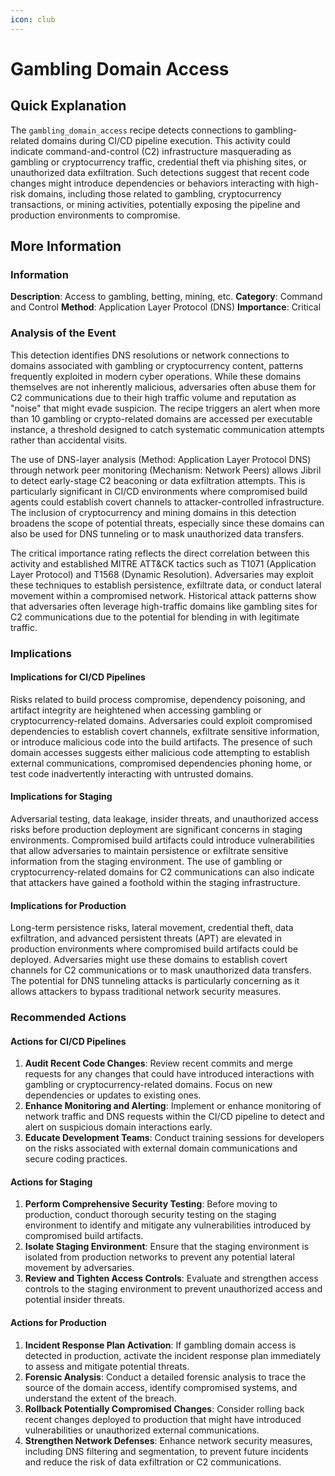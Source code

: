 ```yaml
---
icon: club
---
```


# Gambling Domain Access

## Quick Explanation

The `gambling_domain_access` recipe detects connections to gambling-related domains during CI/CD pipeline execution. This activity could indicate command-and-control (C2) infrastructure masquerading as gambling or cryptocurrency traffic, credential theft via phishing sites, or unauthorized data exfiltration. Such detections suggest that recent code changes might introduce dependencies or behaviors interacting with high-risk domains, including those related to gambling, cryptocurrency transactions, or mining activities, potentially exposing the pipeline and production environments to compromise.

## More Information

### Information

**Description**: Access to gambling, betting, mining, etc. **Category**: Command and Control **Method**: Application Layer Protocol (DNS) **Importance**: Critical

### Analysis of the Event

This detection identifies DNS resolutions or network connections to domains associated with gambling or cryptocurrency content, patterns frequently exploited in modern cyber operations. While these domains themselves are not inherently malicious, adversaries often abuse them for C2 communications due to their high traffic volume and reputation as "noise" that might evade suspicion. The recipe triggers an alert when more than 10 gambling or crypto-related domains are accessed per executable instance, a threshold designed to catch systematic communication attempts rather than accidental visits.

The use of DNS-layer analysis (Method: Application Layer Protocol DNS) through network peer monitoring (Mechanism: Network Peers) allows Jibril to detect early-stage C2 beaconing or data exfiltration attempts. This is particularly significant in CI/CD environments where compromised build agents could establish covert channels to attacker-controlled infrastructure. The inclusion of cryptocurrency and mining domains in this detection broadens the scope of potential threats, especially since these domains can also be used for DNS tunneling or to mask unauthorized data transfers.

The critical importance rating reflects the direct correlation between this activity and established MITRE ATT\&CK tactics such as T1071 (Application Layer Protocol) and T1568 (Dynamic Resolution). Adversaries may exploit these techniques to establish persistence, exfiltrate data, or conduct lateral movement within a compromised network. Historical attack patterns show that adversaries often leverage high-traffic domains like gambling sites for C2 communications due to the potential for blending in with legitimate traffic.

### Implications

#### Implications for CI/CD Pipelines

Risks related to build process compromise, dependency poisoning, and artifact integrity are heightened when accessing gambling or cryptocurrency-related domains. Adversaries could exploit compromised dependencies to establish covert channels, exfiltrate sensitive information, or introduce malicious code into the build artifacts. The presence of such domain accesses suggests either malicious code attempting to establish external communications, compromised dependencies phoning home, or test code inadvertently interacting with untrusted domains.

#### Implications for Staging

Adversarial testing, data leakage, insider threats, and unauthorized access risks before production deployment are significant concerns in staging environments. Compromised build artifacts could introduce vulnerabilities that allow adversaries to maintain persistence or exfiltrate sensitive information from the staging environment. The use of gambling or cryptocurrency-related domains for C2 communications can also indicate that attackers have gained a foothold within the staging infrastructure.

#### Implications for Production

Long-term persistence risks, lateral movement, credential theft, data exfiltration, and advanced persistent threats (APT) are elevated in production environments where compromised build artifacts could be deployed. Adversaries might use these domains to establish covert channels for C2 communications or to mask unauthorized data transfers. The potential for DNS tunneling attacks is particularly concerning as it allows attackers to bypass traditional network security measures.

### Recommended Actions

#### Actions for CI/CD Pipelines

1. **Audit Recent Code Changes**: Review recent commits and merge requests for any changes that could have introduced interactions with gambling or cryptocurrency-related domains. Focus on new dependencies or updates to existing ones.
2. **Enhance Monitoring and Alerting**: Implement or enhance monitoring of network traffic and DNS requests within the CI/CD pipeline to detect and alert on suspicious domain interactions early.
3. **Educate Development Teams**: Conduct training sessions for developers on the risks associated with external domain communications and secure coding practices.

#### Actions for Staging

1. **Perform Comprehensive Security Testing**: Before moving to production, conduct thorough security testing on the staging environment to identify and mitigate any vulnerabilities introduced by compromised build artifacts.
2. **Isolate Staging Environment**: Ensure that the staging environment is isolated from production networks to prevent any potential lateral movement by adversaries.
3. **Review and Tighten Access Controls**: Evaluate and strengthen access controls to the staging environment to prevent unauthorized access and potential insider threats.

#### Actions for Production

1. **Incident Response Plan Activation**: If gambling domain access is detected in production, activate the incident response plan immediately to assess and mitigate potential threats.
2. **Forensic Analysis**: Conduct a detailed forensic analysis to trace the source of the domain access, identify compromised systems, and understand the extent of the breach.
3. **Rollback Potentially Compromised Changes**: Consider rolling back recent changes deployed to production that might have introduced vulnerabilities or unauthorized external communications.
4. **Strengthen Network Defenses**: Enhance network security measures, including DNS filtering and segmentation, to prevent future incidents and reduce the risk of data exfiltration or C2 communications.
